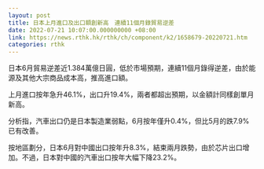 ```yaml
---
layout: post
title: 日本上月進口及出口額創新高　連續11個月錄貿易逆差
date: 2022-07-21 10:07:00.000000000 +08:00
link: https://news.rthk.hk/rthk/ch/component/k2/1658679-20220721.htm
categories: rthk
---
```


日本6月貿易逆差近1.384萬億日圓，低於市場預期，連續11個月錄得逆差，由於能源及其他大宗商品成本高，推高進口額。

上月進口按年急升46.1%，出口升19.4%，兩者都超出預期，以金額計同樣創單月新高。

分析指，汽車出口仍是日本製造業弱點，6月按年僅升0.4%，但比5月的跌7.9%已有改善。

按地區劃分，日本6月對中國出口按年升8.3%，結束兩月跌勢，由於芯片出口增加。不過，日本對中國的汽車出口按年大幅下降23.2%。
